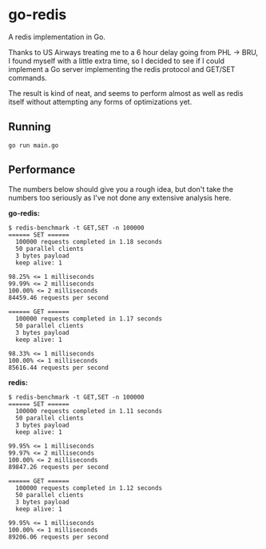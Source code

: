 # go-redis

A redis implementation in Go.

Thanks to US Airways treating me to a 6 hour delay going from PHL -> BRU, I
found myself with a little extra time, so I decided to see if I could implement
a Go server implementing the redis protocol and GET/SET commands.

The result is kind of neat, and seems to perform almost as well as redis itself
without attempting any forms of optimizations yet.

## Running

```
go run main.go
```


## Performance

The numbers below should give you a rough idea, but don't take the numbers too
seriously as I've not done any extensive analysis here.

**go-redis:**

```
$ redis-benchmark -t GET,SET -n 100000
====== SET ======
  100000 requests completed in 1.18 seconds
  50 parallel clients
  3 bytes payload
  keep alive: 1

98.25% <= 1 milliseconds
99.99% <= 2 milliseconds
100.00% <= 2 milliseconds
84459.46 requests per second

====== GET ======
  100000 requests completed in 1.17 seconds
  50 parallel clients
  3 bytes payload
  keep alive: 1

98.33% <= 1 milliseconds
100.00% <= 1 milliseconds
85616.44 requests per second
```

**redis:**

```
$ redis-benchmark -t GET,SET -n 100000
====== SET ======
  100000 requests completed in 1.11 seconds
  50 parallel clients
  3 bytes payload
  keep alive: 1

99.95% <= 1 milliseconds
99.97% <= 2 milliseconds
100.00% <= 2 milliseconds
89847.26 requests per second

====== GET ======
  100000 requests completed in 1.12 seconds
  50 parallel clients
  3 bytes payload
  keep alive: 1

99.95% <= 1 milliseconds
100.00% <= 1 milliseconds
89206.06 requests per second
```
